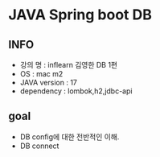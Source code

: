 # JAVA Spring boot DB

## INFO
*   강의 명  : inflearn 김영한 DB 1편
*   OS : mac m2
*   JAVA version : 17
*   dependency : lombok,h2,jdbc-api

## goal
* DB config에 대한 전반적인 이해. 
* DB connect


